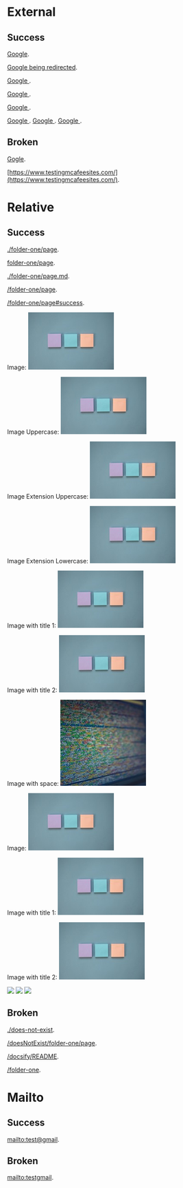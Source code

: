 # External

## Success

[Google](https://www.google.fr/).

[Google being redirected](https://google.fr/).

<a href="https://www.google.com"> Google </a>.

<a target="_blank" href="https://www.google.com"> Google </a>.

<a href="https://www.google.com" target="_blank"> Google </a>.

<!-- Specific use-cases. Should be ignored by regex -->
<a href="${variable.name}"> Google </a>.
<a href="${variable.name"> Google </a>.
<a href="variable.name}"> Google </a>.

## Broken

[Gogle](https://www.gogle.fr/).

[https://www.testingmcafeesites.com/](https://www.testingmcafeesites.com/).

# Relative

## Success

[./folder-one/page](./folder-one/page).

[folder-one/page](folder-one/page).

[./folder-one/page.md](./folder-one/page.md).

[/folder-one/page](/folder-one/page).

[/folder-one/page#success](/folder-one/page#success).

Image:
![Image](images/image.jpg)

Image Uppercase:
![Image uppercase](images/image-uppercase.jpg)

Image Extension Uppercase:
![Image extension uppercase](images/image.JPG)

Image Extension Lowercase:
![Image extension lowercase](images/image-uppercase-extension.jpg)

Image with title 1:
![Image with title 1](images/image.jpg "Image 1")

Image with title 2:
![Image with title 2](images/image.jpg 'Image 2')

Image with space:
![Image with space](images/image%20with%20spaces.jpg "Image with spaces")

Image:
<img src="images/image.jpg"/>

Image with title 1:
<img src="images/image.jpg" title="Image with title 1" alt="Image with title 1"/>

Image with title 2:
<img title="Image with title 2" src="images/image.jpg" alt="Image with title 2"/>

<!-- Specific use-cases. Should be ignored by regex -->
<img src="${variable.name}"/>
<img src="${variable.name"/>
<img src="variable.name}"/>

## Broken

[./does-not-exist](./does-not-exist).

[/doesNotExist/folder-one/page](/doesNotExist/folder-one/page).

[/docsify/README](/docsify/README).

[/folder-one](/folder-one).

# Mailto

## Success

[mailto:test@gmail](mailto:test@gmail).

## Broken

[mailto:testgmail](mailto:testgmail).
